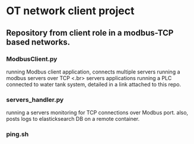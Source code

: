 # OT network client project
## Repository from client role in a modbus-TCP based networks.

### ModbusClient.py
running Modbus client application, connects multiple servers running a modbus servers over TCP <.br>
servers applications running a PLC connected to water tank system, detailed in a link attached to this repo.

### servers_handler.py
running a servers monitoring for TCP connections over Modbus port.
also, posts logs to elasticksearch DB on a remote container.

### ping.sh

### 
